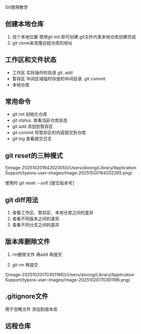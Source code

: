 Git使用教学

## 创建本地仓库

1. 找个本地位置 使用git init 即可创建.git文件代表本地仓库创建完成
2. git clone来克隆远程仓库的地址

## 工作区和文件状态

- 工作区  实际操作的目录     git. add
- 暂存区 中间区域临时存放的中间目录.  git commit
- 本地仓库  

## 常用命令

- git init 初始化仓库
- git status. 查看当前仓库状态
- git add 添加到暂存区
- git commit 将暂存区的内容提交到仓库
- git log 查看提交日志

## git reset的三种模式

![image-20251020164202305](/Users/aloong/Library/Application Support/typora-user-images/image-20251020164202305.png)

使用时 git reset --soft [提交版本号]

## git diff用法

1. 查看工作区、暂存区、本地仓库之间的差异
2. 查看不同版本之间的差异
3. 查看不同分支之间的差异

## 版本库删除文件

1. rm删除文件 再add 再提交

2. git rm 再提交

![image-20251020170301196](/Users/aloong/Library/Application Support/typora-user-images/image-20251020170301196.png)

## .gitignore文件

用于忽略文件 添加到版本库

## 远程仓库

